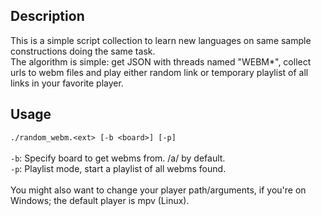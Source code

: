 ## Description

This is a simple script collection to learn new languages on same sample constructions doing the same task.\
The algorithm is simple: get JSON with threads named "WEBM*", collect urls to webm files and play either random link or temporary playlist of all links in your favorite player.

## Usage

`./random_webm.<ext> [-b <board>] [-p]`\
\
`-b`: Specify board to get webms from. /a/ by default.\
`-p`: Playlist mode, start a playlist of all webms found.\
\
You might also want to change your player path/arguments, if you're on Windows; the default player is mpv (Linux).
